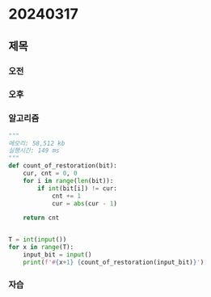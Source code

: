 # 20240317
## 제목
### 오전
### 오후
### 알고리즘
``` python
"""
메모리: 58,512 kb
실행시간: 149 ms
"""
def count_of_restoration(bit):
    cur, cnt = 0, 0
    for i in range(len(bit)):
        if int(bit[i]) != cur:
            cnt += 1
            cur = abs(cur - 1)

    return cnt


T = int(input())
for x in range(T):
    input_bit = input()
    print(f'#{x+1} {count_of_restoration(input_bit)}')
```













### 자습